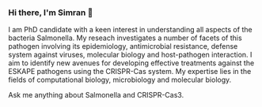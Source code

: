 ### Hi there, I'm Simran 👋

 I am PhD candidate with a keen interest in understanding all aspects of the bacteria Salmonella. My reseach investigates a number of facets of this pathogen involving its epidemiology, antimicrobial resistance, defense system against viruses, molecular biology and host-pathogen interaction. I aim to identify new avenues for developing effective treatments against the ESKAPE pathogens using the CRISPR-Cas system. My expertise lies in the fields of computational biology, microbiology and molecular biology.

Ask me anything about Salmonella and CRISPR-Cas3.

